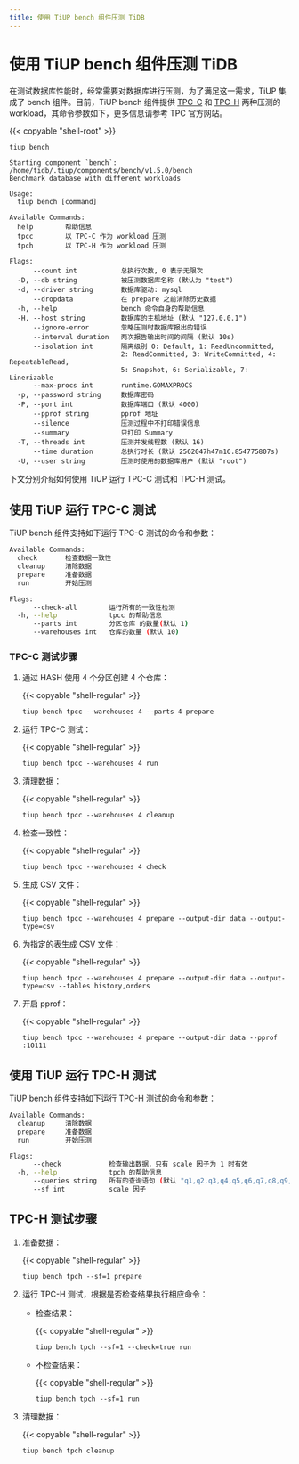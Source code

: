 ```yaml
---
title: 使用 TiUP bench 组件压测 TiDB
---
```


# 使用 TiUP bench 组件压测 TiDB

在测试数据库性能时，经常需要对数据库进行压测，为了满足这一需求，TiUP 集成了 bench 组件。目前，TiUP bench 组件提供 [TPC-C](http://www.tpc.org/tpcc/) 和 [TPC-H](http://www.tpc.org/tpch/) 两种压测的 workload，其命令参数如下，更多信息请参考 TPC 官方网站。

{{< copyable "shell-root" >}}

```bash
tiup bench
```

```
Starting component `bench`: /home/tidb/.tiup/components/bench/v1.5.0/bench 
Benchmark database with different workloads

Usage:
  tiup bench [command]

Available Commands:
  help        帮助信息
  tpcc        以 TPC-C 作为 workload 压测
  tpch        以 TPC-H 作为 workload 压测

Flags:
      --count int           总执行次数, 0 表示无限次
  -D, --db string           被压测数据库名称 (默认为 "test")
  -d, --driver string       数据库驱动: mysql
      --dropdata            在 prepare 之前清除历史数据
  -h, --help                bench 命令自身的帮助信息
  -H, --host string         数据库的主机地址 (默认 "127.0.0.1")
      --ignore-error        忽略压测时数据库报出的错误
      --interval duration   两次报告输出时间的间隔 (默认 10s)
      --isolation int       隔离级别 0: Default, 1: ReadUncommitted,
                            2: ReadCommitted, 3: WriteCommitted, 4: RepeatableRead,
                            5: Snapshot, 6: Serializable, 7: Linerizable
      --max-procs int       runtime.GOMAXPROCS
  -p, --password string     数据库密码
  -P, --port int            数据库端口 (默认 4000)
      --pprof string        pprof 地址
      --silence             压测过程中不打印错误信息
      --summary             只打印 Summary
  -T, --threads int         压测并发线程数 (默认 16)
      --time duration       总执行时长 (默认 2562047h47m16.854775807s)
  -U, --user string         压测时使用的数据库用户 (默认 "root")
```

下文分别介绍如何使用 TiUP 运行 TPC-C 测试和 TPC-H 测试。

## 使用 TiUP 运行 TPC-C 测试

TiUP bench 组件支持如下运行 TPC-C 测试的命令和参数：

```bash
Available Commands:
  check       检查数据一致性
  cleanup     清除数据
  prepare     准备数据
  run         开始压测

Flags:
      --check-all        运行所有的一致性检测
  -h, --help             tpcc 的帮助信息
      --parts int        分区仓库 的数量(默认 1)
      --warehouses int   仓库的数量 (默认 10)
```

### TPC-C 测试步骤

1. 通过 HASH 使用 4 个分区创建 4 个仓库：

    {{< copyable "shell-regular" >}}

    ```shell
    tiup bench tpcc --warehouses 4 --parts 4 prepare
    ```

2. 运行 TPC-C 测试：

    {{< copyable "shell-regular" >}}

    ```shell
    tiup bench tpcc --warehouses 4 run
    ```

3. 清理数据：

    {{< copyable "shell-regular" >}}

    ```shell
    tiup bench tpcc --warehouses 4 cleanup
    ```

4. 检查一致性：

    {{< copyable "shell-regular" >}}

    ```shell
    tiup bench tpcc --warehouses 4 check
    ```

5. 生成 CSV 文件：

    {{< copyable "shell-regular" >}}

    ```shell
    tiup bench tpcc --warehouses 4 prepare --output-dir data --output-type=csv
    ```

6. 为指定的表生成 CSV 文件：

    {{< copyable "shell-regular" >}}

    ```shell
    tiup bench tpcc --warehouses 4 prepare --output-dir data --output-type=csv --tables history,orders
    ```

7. 开启 pprof：

    {{< copyable "shell-regular" >}}

    ```shell
    tiup bench tpcc --warehouses 4 prepare --output-dir data --pprof :10111
    ```

## 使用 TiUP 运行 TPC-H 测试

TiUP bench 组件支持如下运行 TPC-H 测试的命令和参数：

```bash
Available Commands:
  cleanup     清除数据
  prepare     准备数据
  run         开始压测

Flags:
      --check            检查输出数据，只有 scale 因子为 1 时有效
  -h, --help             tpch 的帮助信息
      --queries string   所有的查询语句 (默认 "q1,q2,q3,q4,q5,q6,q7,q8,q9,q10,q11,q12,q13,q14,q15,q16,q17,q18,q19,q20,q21,q22")
      --sf int           scale 因子
```

## TPC-H 测试步骤

1. 准备数据：

    {{< copyable "shell-regular" >}}

    ```shell
    tiup bench tpch --sf=1 prepare
    ```

2. 运行 TPC-H 测试，根据是否检查结果执行相应命令：

    - 检查结果：

        {{< copyable "shell-regular" >}}

        ```shell
        tiup bench tpch --sf=1 --check=true run
        ```

    - 不检查结果：

        {{< copyable "shell-regular" >}}

        ```shell
        tiup bench tpch --sf=1 run
        ```

3. 清理数据：

    {{< copyable "shell-regular" >}}

    ```shell
    tiup bench tpch cleanup
    ```
